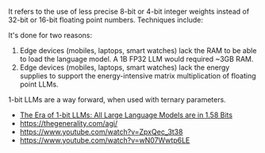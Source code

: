 It refers to the use of less precise 8-bit or 4-bit integer weights instead of 32-bit or 16-bit floating point numbers. Techniques include:

It's done for two reasons:
1. Edge devices (mobiles, laptops, smart watches) lack the RAM to be able to load the language model. A 1B FP32 LLM would required ~3GB RAM.
2. Edge devices (mobiles, laptops, smart watches) lack the energy supplies to support the energy-intensive matrix multiplication of floating point LLMs.

1-bit LLMs are a way forward, when used with ternary parameters.
- [The Era of 1-bit LLMs: All Large Language Models are in 1.58 Bits](https://arxiv.org/pdf/2402.17764)
- https://thegenerality.com/agi/
- https://www.youtube.com/watch?v=ZpxQec_3t38
- https://www.youtube.com/watch?v=wN07Wwtp6LE


